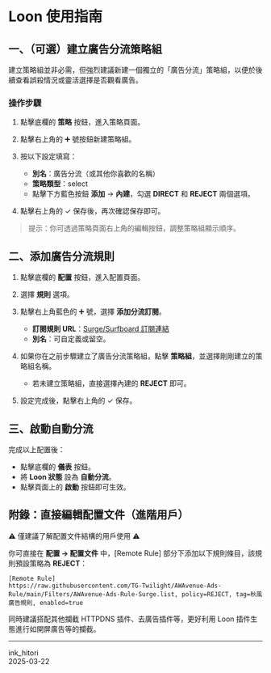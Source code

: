 # Loon 使用指南

## 一、（可選）建立廣告分流策略組

建立策略組並非必需，但強烈建議新建一個獨立的「廣告分流」策略組，以便於後續查看誤殺情況或靈活選擇是否觀看廣告。

### 操作步驟

1. 點擊底欄的 **策略** 按鈕，進入策略頁面。
2. 點擊右上角的 ➕ 號按鈕新建策略組。
3. 按以下設定填寫：

   * **別名**：廣告分流（或其他你喜歡的名稱）
   * **策略類型**：select
   * 點擊下方藍色按鈕 **添加** → **內建**，勾選 **DIRECT** 和 **REJECT** 兩個選項。
4. 點擊右上角的 ✓ 保存後，再次確認保存即可。

> 提示：你可透過策略頁面右上角的編輯按鈕，調整策略組顯示順序。

## 二、添加廣告分流規則

1. 點擊底欄的 **配置** 按鈕，進入配置頁面。
2. 選擇 **規則** 選項。
3. 點擊右上角藍色的 ➕ 號，選擇 **添加分流訂閱**。

   * **訂閱規則 URL**：[Surge/Surfboard 訂閱連結](https://awavenue.top/Sub.html#surge-surfboard-%E8%AE%A2%E9%98%85%E9%93%BE%E6%8E%A5)
   * **別名**：可自定義或留空。
4. 如果你在之前步驟建立了廣告分流策略組，點擊 **策略組**，並選擇剛剛建立的策略組名稱。

   * 若未建立策略組，直接選擇內建的 **REJECT** 即可。
5. 設定完成後，點擊右上角的 ✓ 保存。

## 三、啟動自動分流

完成以上配置後：

* 點擊底欄的 **儀表** 按鈕。
* 將 **Loon 狀態** 設為 **自動分流**。
* 點擊頁面上的 **啟動** 按鈕即可生效。

## 附錄：直接編輯配置文件（進階用戶）

⚠️ 僅建議了解配置文件結構的用戶使用 ⚠️

你可直接在 **配置 → 配置文件** 中，\[Remote Rule] 部分下添加以下規則條目，該規則預設策略為 **REJECT**：

```
[Remote Rule] 
https://raw.githubusercontent.com/TG-Twilight/AWAvenue-Ads-Rule/main/Filters/AWAvenue-Ads-Rule-Surge.list, policy=REJECT, tag=秋風廣告規則, enabled=true
```

同時建議搭配其他攔截 HTTPDNS 插件、去廣告插件等，更好利用 Loon 插件生態進行如開屏廣告等的攔截。

---

ink\_hitori <br />
2025-03-22
